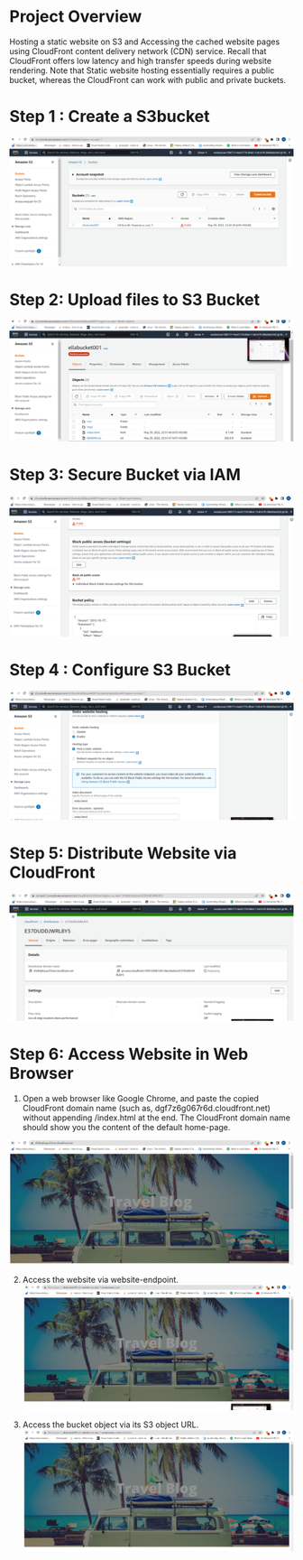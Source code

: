 # Project Overview

Hosting a static website on S3 and
Accessing the cached website pages using CloudFront content delivery network (CDN) service. Recall that CloudFront offers low latency and high transfer speeds during website rendering.
Note that Static website hosting essentially requires a public bucket, whereas the CloudFront can work with public and private buckets.

# Step 1 : Create a S3bucket
![alt text](https://github.com/Ellawangari/Udacity-DevopsND/blob/main/imgs/1.PNG)

# Step 2: Upload files to S3 Bucket
![alt text](https://github.com/Ellawangari/Udacity-DevopsND/blob/main/imgs/2.PNG)

# Step 3: Secure Bucket via IAM
![alt text](https://github.com/Ellawangari/Udacity-DevopsND/blob/main/imgs/3.PNG)

# Step 4 : Configure S3 Bucket

![alt text](https://github.com/Ellawangari/Udacity-DevopsND/blob/main/imgs/4.PNG)

# Step 5: Distribute Website via CloudFront

![alt text](https://github.com/Ellawangari/Udacity-DevopsND/blob/main/imgs/5.PNG)

# Step 6: Access Website in Web Browser
 1. Open a web browser like Google Chrome, and paste the copied CloudFront domain name (such as, dgf7z6g067r6d.cloudfront.net) without appending /index.html at the end. The CloudFront domain name should show you the content of the default home-page.
 
![alt text](https://github.com/Ellawangari/Udacity-DevopsND/blob/main/imgs/6.PNG)
 
 2. Access the website via website-endpoint.
![alt text](https://github.com/Ellawangari/Udacity-DevopsND/blob/main/imgs/7.PNG)
 
 3. Access the bucket object via its S3 object URL.
![alt text](https://github.com/Ellawangari/Udacity-DevopsND/blob/main/imgs/8.PNG)
 
 
 
